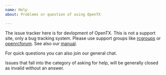 ```yaml
---
name: Help
about: Problems or question of using OpenTX

--- 
```


The issue tracker here is for devlopment of OpenTX. This is not a
support site, only a bug tracking system. Please use support groups
like [rcgroups](https://rcgroups.com/) or
[openrcforum](https://www.openrcforums.com/forum/). See also our
[manual](https://opentx.gitbooks.io/manual-for-opentx-2-2/).

For quick questions you can also join our general chat.

Issues that fall into the category of asking for help, will be
generally closed as invalid without an answer.
